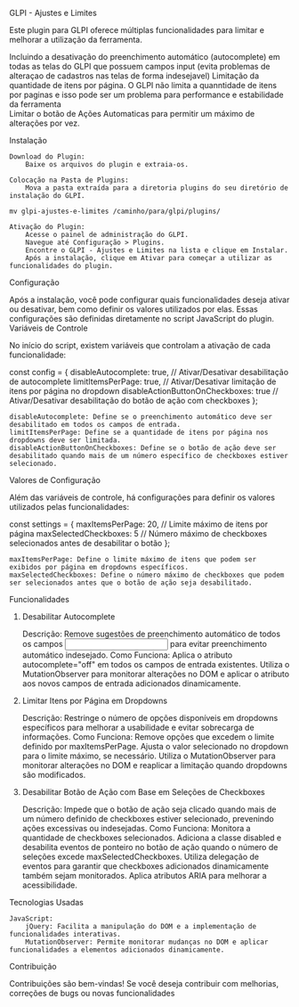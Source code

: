 GLPI - Ajustes e Limites

Este plugin para GLPI oferece múltiplas funcionalidades para limitar e melhorar a utilização da ferramenta. 

Incluindo a desativação do preenchimento automático (autocomplete) em todas as telas do GLPI que possuem campos input (evita problemas de alteraçao de cadastros nas telas de forma indesejavel) 
Limitação da quantidade de itens por página. O GLPI não limita a quanntidade de itens por paginas e isso pode ser um problema para performance e estabilidade da ferramenta  
Limitar o botão de Ações Automaticas para permitir um máximo de alterações por vez.


Instalação

    Download do Plugin:
        Baixe os arquivos do plugin e extraia-os.

    Colocação na Pasta de Plugins:
        Mova a pasta extraída para a diretoria plugins do seu diretório de instalação do GLPI.

    mv glpi-ajustes-e-limites /caminho/para/glpi/plugins/

    Ativação do Plugin:
        Acesse o painel de administração do GLPI.
        Navegue até Configuração > Plugins.
        Encontre o GLPI - Ajustes e Limites na lista e clique em Instalar.
        Após a instalação, clique em Ativar para começar a utilizar as funcionalidades do plugin.

Configuração

Após a instalação, você pode configurar quais funcionalidades deseja ativar ou desativar, bem como definir os valores utilizados por elas. Essas configurações são definidas diretamente no script JavaScript do plugin.
Variáveis de Controle

No início do script, existem variáveis que controlam a ativação de cada funcionalidade:

const config = {
    disableAutocomplete: true,                // Ativar/Desativar desabilitação de autocomplete
    limitItemsPerPage: true,                  // Ativar/Desativar limitação de itens por página no dropdown
    disableActionButtonOnCheckboxes: true     // Ativar/Desativar desabilitação do botão de ação com checkboxes
};

    disableAutocomplete: Define se o preenchimento automático deve ser desabilitado em todos os campos de entrada.
    limitItemsPerPage: Define se a quantidade de itens por página nos dropdowns deve ser limitada.
    disableActionButtonOnCheckboxes: Define se o botão de ação deve ser desabilitado quando mais de um número específico de checkboxes estiver selecionado.

Valores de Configuração

Além das variáveis de controle, há configurações para definir os valores utilizados pelas funcionalidades:

const settings = {
    maxItemsPerPage: 20,                      // Limite máximo de itens por página
    maxSelectedCheckboxes: 5                   // Número máximo de checkboxes selecionados antes de desabilitar o botão
};

    maxItemsPerPage: Define o limite máximo de itens que podem ser exibidos por página em dropdowns específicos.
    maxSelectedCheckboxes: Define o número máximo de checkboxes que podem ser selecionados antes que o botão de ação seja desabilitado.

Funcionalidades
1. Desabilitar Autocomplete

    Descrição: Remove sugestões de preenchimento automático de todos os campos <input> para evitar preenchimento automático indesejado.
    Como Funciona:
        Aplica o atributo autocomplete="off" em todos os campos de entrada existentes.
        Utiliza o MutationObserver para monitorar alterações no DOM e aplicar o atributo aos novos campos de entrada adicionados dinamicamente.

2. Limitar Itens por Página em Dropdowns

    Descrição: Restringe o número de opções disponíveis em dropdowns específicos para melhorar a usabilidade e evitar sobrecarga de informações.
    Como Funciona:
        Remove opções que excedem o limite definido por maxItemsPerPage.
        Ajusta o valor selecionado no dropdown para o limite máximo, se necessário.
        Utiliza o MutationObserver para monitorar alterações no DOM e reaplicar a limitação quando dropdowns são modificados.

3. Desabilitar Botão de Ação com Base em Seleções de Checkboxes

    Descrição: Impede que o botão de ação seja clicado quando mais de um número definido de checkboxes estiver selecionado, prevenindo ações excessivas ou indesejadas.
    Como Funciona:
        Monitora a quantidade de checkboxes selecionados.
        Adiciona a classe disabled e desabilita eventos de ponteiro no botão de ação quando o número de seleções excede maxSelectedCheckboxes.
        Utiliza delegação de eventos para garantir que checkboxes adicionados dinamicamente também sejam monitorados.
        Aplica atributos ARIA para melhorar a acessibilidade.

Tecnologias Usadas

    JavaScript:
        jQuery: Facilita a manipulação do DOM e a implementação de funcionalidades interativas.
        MutationObserver: Permite monitorar mudanças no DOM e aplicar funcionalidades a elementos adicionados dinamicamente.



Contribuição

Contribuições são bem-vindas! Se você deseja contribuir com melhorias, correções de bugs ou novas funcionalidades

